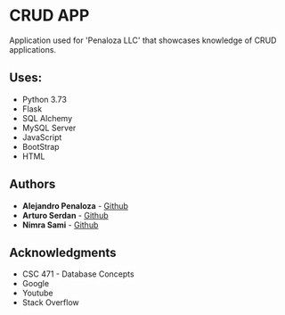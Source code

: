 # CRUD APP

Application used for 'Penaloza LLC' that showcases knowledge of CRUD applications. 

## Uses:

- Python 3.73
- Flask
- SQL Alchemy
- MySQL Server
- JavaScript
- BootStrap
- HTML

## Authors

* **Alejandro Penaloza** - [Github](https://github.com/apenaloza7)
* **Arturo Serdan** - [Github](https://github.com/aaserdan)
* **Nimra Sami** - [Github](https://github.com/nimrasami)

## Acknowledgments

* CSC 471 - Database Concepts
* Google
* Youtube
* Stack Overflow
